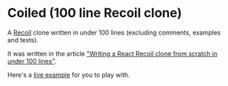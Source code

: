 # Coiled (100 line Recoil clone)

A [Recoil](https://recoiljs.org/) clone written in under 100 lines (excluding comments, examples and tests).

It was written in the article ["Writing a React Recoil clone from scratch in under 100 lines"](https://bennetthardwick.com/blog/recoil-js-clone-from-scratch-in-100-lines/).

Here's a [live example](https://100-line-recoil-clone.netlify.app/) for you to play with.
